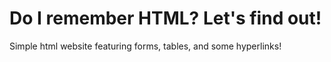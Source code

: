 Do I remember HTML? Let's find out!
======

Simple html website featuring forms, tables, and some hyperlinks!
